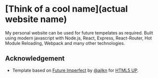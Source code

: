 # [Think of a cool name](actual website name) 

My personal website can be used for future tempelates as required. Built using modern javascript with Node.js, React, Express, React-Router, Hot Module Reloading, Webpack and many other technologies.

## Acknowledgement

* Template based on [Future Imperfect](https://html5up.net/future-imperfect) by [@ajlkn](https://github.com/ajlkn) for [HTML5 UP](html5up.net).


